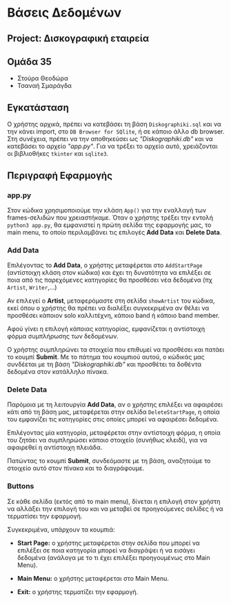 # Βάσεις Δεδομένων

## Project: Δισκογραφική εταιρεία

## Ομάδα 35
- Στούρα Θεοδώρα
- Τσαναή Σμαράγδα

## Εγκατάσταση

Ο χρήστης αρχικά, πρέπει να κατεβάσει τη βάση `Diskographiki.sql` και να την κάνει import, στο `DB Browser for SQlite`, ή σε κάποιο άλλο db browser.
Στη συνέχεια, πρέπει να την αποθηκεύσει ως _"Diskographiki.db"_ και να κατεβάσει το αρχείο _"app.py"_. Για να τρέξει το αρχείο αυτό, χρειάζονται οι βιβλιοθήκες `tkinter` και `sqlite3`.

## Περιγραφή Εφαρμογής

### app.py

Στον κώδικα χρησιμοποιούμε την κλάση `App()` για την εναλλαγή των frames-σελιδών που χρειαστήκαμε.
Όταν ο χρήστης τρέξει την εντολή `python3 app.py`, θα εμφανιστεί η πρώτη σελίδα της εφαρμογής μας, το main menu, το οποίο περιλαμβάνει τις επιλογές __Add Data__ και __Delete Data__.


### Add Data
Επιλέγοντας το __Add Data__, ο χρήστης μεταφέρεται στο `AddStartPage` (αντίστοιχη κλάση στον κώδικα) και έχει τη δυνατότητα να επιλέξει σε ποια από τις παρεχόμενες κατηγορίες θα προσθέσει νέα δεδομένα (πχ `Artist`, `Writer`,...)

Αν επιλεγεί ο __Artist__, μεταφερόμαστε στη σελίδα `showArtist` του κώδικα, εκεί όπου ο χρήστης θα πρέπει να διαλέξει συγκεκριμένα αν θέλει να προσθέσει κάποιον solo καλλιτέχνη, κάποιο band ή κάποιο band member.

Αφού γίνει η επιλογή κάποιας κατηγορίας, εμφανίζεται η αντίστοιχη φόρμα συμπλήρωσης των δεδομένων.

Ο χρήστης συμπληρώνει τα στοιχεία που επιθυμεί να προσθέσει και πατάει το κουμπί __Submit__.
Με το πάτημα του κουμπιού αυτού, ο κώδικάς μας συνδέεται με τη βάση _"Diskographiki.db"_ και προσθέτει τα δοθέντα δεδομένα στον κατάλληλο πίνακα.

### Delete Data

Παρόμοια με τη λειτουργία __Add Data__, αν ο χρήστης επιλέξει να αφαιρέσει κάτι από τη βάση μας, μεταφέρεται στην σελίδα `DeleteStartPage`, η οποία του εμφανίζει τις κατηγορίες στις οποίες μπορεί να αφαιρέσει δεδομένα.

Eπιλέγοντας μία κατηγορία, μεταφέρεται στην αντίστοιχη φόρμα, η οποία του ζητάει να συμπληρώσει κάποιο στοιχείο (συνήθως κλειδί),  για να αφαιρεθεί η αντίστοιχη πλειάδα.

Πατώντας το κουμπί __Submit__, συνδεόμαστε με τη βάση, αναζητούμε το στοιχείο αυτό στον πίνακα και το διαγράφουμε.

### Buttons
Σε κάθε σελίδα (εκτός από το main menu), δίνεται η επιλογή στον χρήστη να αλλάξει την επιλογή του και να μεταβεί σε προηγούμενες σελίδες ή να τερματίσει την εφαρμογή.

Συγκεκριμένα, υπάρχουν τα κουμπιά:

- __Start Page:__ ο χρήστης μεταφέρεται στην σελίδα που μπορεί να επιλέξει σε ποια κατηγορία μπορεί να διαγράψει ή να εισάγει δεδομένα (ανάλογα με το τι έχει επιλέξει προηγουμένως στο Main Menu).

- __Main Menu:__ ο χρήστης μεταφέρεται στο Main Menu.

- __Exit:__ ο χρήστης τερματίζει την εφαρμογή.
